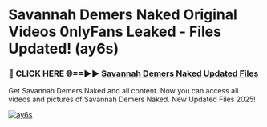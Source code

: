 # Savannah Demers Naked Original Videos 0nlyFans Leaked - Files Updated! (ay6s)

<h3>🔴 CLICK HERE 🌐==►► <a href="https://tinyurl.com/up5wt9bj" rel="nofollow">Savannah Demers Naked Updated Files</a></h3>

Get Savannah Demers Naked and all content. Now you can access all videos and pictures of Savannah Demers Naked. New Updated Files 2025!

[![ay6s](https://i.imgur.com/ABiUzMV.gif)](https://tinyurl.com/up5wt9bj)
